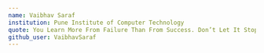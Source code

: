 ```yaml
---
name: Vaibhav Saraf
institution: Pune Institute of Computer Technology
quote: You Learn More From Failure Than From Success. Don’t Let It Stop You. Failure Builds Character.
github_user: VaibhavSaraf
---
```

